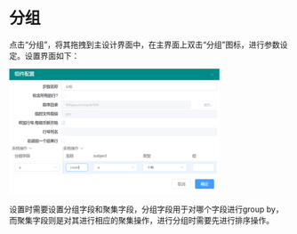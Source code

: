 # 分组

点击“分组”，将其拖拽到主设计界面中，在主界面上双击“分组”图标，进行参数设定。设置界面如下：

![](<../../../.gitbook/assets/image (68).png>)

设置时需要设置分组字段和聚集字段，分组字段用于对哪个字段进行group by，而聚集字段则是对其进行相应的聚集操作，进行分组时需要先进行排序操作。
